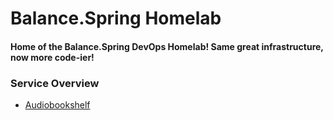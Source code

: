 # Balance.Spring Homelab
#### Home of the Balance.Spring DevOps Homelab! Same great infrastructure, now more code-ier!

### Service Overview
- [Audiobookshelf](https://github.com/advplyr/audiobookshelf)
